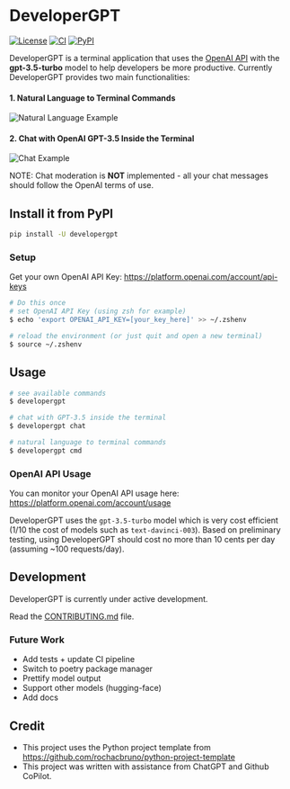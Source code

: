 # DeveloperGPT
[![License](https://img.shields.io/badge/license-MIT-green)](./LICENSE)
[![CI](https://github.com/luo-anthony/DeveloperGPT/actions/workflows/main.yml/badge.svg)](https://github.com/luo-anthony/DeveloperGPT/actions/workflows/main.yml)
[![PyPI](https://img.shields.io/pypi/v/developergpt)](https://pypi.org/project/developergpt/)

<!-- [![codecov](https://codecov.io/gh/luo-anthony/DeveloperGPT/branch/main/graph/badge.svg?token=DeveloperGPT_token_here)](https://codecov.io/gh/luo-anthony/DeveloperGPT) -->

DeveloperGPT is a terminal application that uses the [OpenAI API](https://openai.com/blog/openai-api) with the **gpt-3.5-turbo** model to help developers be more productive. Currently DeveloperGPT provides two main functionalities:
#### 1. Natural Language to Terminal Commands
![Natural Language Example](https://github.com/luo-anthony/DeveloperGPT/raw/main/samples/cmddemo.gif)

#### 2. Chat with OpenAI GPT-3.5 Inside the Terminal
![Chat Example](https://github.com/luo-anthony/DeveloperGPT/raw/main/samples/chatdemo.gift)

NOTE: Chat moderation is **NOT** implemented - all your chat messages should follow the OpenAI terms of use. 


## Install it from PyPI
```bash
pip install -U developergpt
```

### Setup
Get your own OpenAI API Key: https://platform.openai.com/account/api-keys

```bash
# Do this once 
# set OpenAI API Key (using zsh for example)
$ echo 'export OPENAI_API_KEY=[your_key_here]' >> ~/.zshenv

# reload the environment (or just quit and open a new terminal)
$ source ~/.zshenv
```

## Usage
```bash
# see available commands
$ developergpt 

# chat with GPT-3.5 inside the terminal 
$ developergpt chat

# natural language to terminal commands
$ developergpt cmd
```

### OpenAI API Usage
You can monitor your OpenAI API usage here: https://platform.openai.com/account/usage

DeveloperGPT uses the `gpt-3.5-turbo` model which is very cost efficient (1/10 the cost of models such as `text-davinci-003`). Based on preliminary testing, using DeveloperGPT should cost no more than 10 cents per day (assuming ~100 requests/day). 

## Development

DeveloperGPT is currently under active development.

Read the [CONTRIBUTING.md](CONTRIBUTING.md) file.

### Future Work
- Add tests + update CI pipeline
- Switch to poetry package manager 
- Prettify model output 
- Support other models (hugging-face)
- Add docs 

## Credit
- This project uses the Python project template from https://github.com/rochacbruno/python-project-template
- This project was written with assistance from ChatGPT and Github CoPilot. 
